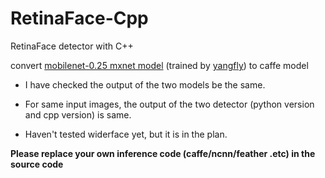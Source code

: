 # RetinaFace-Cpp
RetinaFace detector with C++

convert [mobilenet-0.25 mxnet model](https://github.com/deepinsight/insightface/issues/669) (trained by [yangfly](https://github.com/yangfly)) to caffe model

* I have checked the output of the two models be the same.

* For same input images, the output of the two detector (python version and cpp version) is same.

* Haven't tested widerface yet, but it is in the plan.

**Please replace your own inference code (caffe/ncnn/feather .etc) in the source code**

